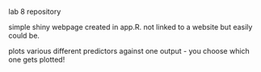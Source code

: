 lab 8 repository

simple shiny webpage created in app.R. not linked to a website but easily could be.

plots various different predictors against one output - you choose which one gets plotted!
